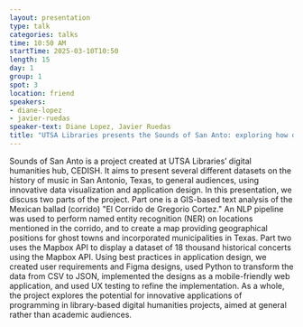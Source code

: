 ```yaml
---
layout: presentation
type: talk
categories: talks
time: 10:50 AM
startTime: 2025-03-10T10:50 
length: 15
day: 1
group: 1
spot: 3
location: friend
speakers:
- diane-lopez
- javier-ruedas
speaker-text: Diane Lopez, Javier Ruedas
title: "UTSA Libraries presents the Sounds of San Anto: exploring how digital tools can enhance storytelling"
---
```

Sounds of San Anto is a project created at UTSA Libraries’ digital humanities hub, CEDISH. It aims to present several different datasets on the history of music in San Antonio, Texas, to general audiences, using innovative data visualization and application design. In this presentation, we discuss two parts of the project. Part one is a GIS-based text analysis of the Mexican ballad (corrido) "El Corrido de Gregorio Cortez." An NLP pipeline was used to perform named entity recognition (NER) on locations mentioned in the corrido, and to create a map providing geographical positions for ghost towns and incorporated municipalities in Texas. Part two uses the Mapbox API to display a dataset of 18 thousand historical concerts using the Mapbox API. Using best practices in application design, we created user requirements and Figma designs, used Python to transform the data from CSV to JSON, implemented the designs as a mobile-friendly web application, and used UX testing to refine the implementation. As a whole, the project explores the potential for innovative applications of programming in library-based digital humanities projects, aimed at general rather than academic audiences.
